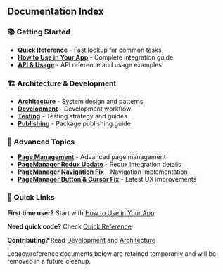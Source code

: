 ## Documentation Index

### 📚 Getting Started

- **[Quick Reference](QUICK_REFERENCE.md)** - Fast lookup for common tasks
- **[How to Use in Your App](HOW_TO_USE_IN_YOUR_APP.md)** - Complete integration guide
- **[API & Usage](API_AND_USAGE.md)** - API reference and usage examples

### 🏗️ Architecture & Development

- **[Architecture](ARCHITECTURE.md)** - System design and patterns
- **[Development](DEVELOPMENT.md)** - Development workflow
- **[Testing](TESTING.md)** - Testing strategy and guides
- **[Publishing](PUBLISHING.md)** - Package publishing guide

### 🔧 Advanced Topics

- **[Page Management](PAGE_MANAGEMENT.md)** - Advanced page management
- **[PageManager Redux Update](PAGE_MANAGER_REDUX_UPDATE.md)** - Redux integration details
- **[PageManager Navigation Fix](PAGEMANAGER_NAVIGATION_FIX.md)** - Navigation implementation
- **[PageManager Button & Cursor Fix](PAGEMANAGER_BUTTON_CURSOR_FIX.md)** - Latest UX improvements

### 🎯 Quick Links

**First time user?** Start with [How to Use in Your App](HOW_TO_USE_IN_YOUR_APP.md)

**Need quick code?** Check [Quick Reference](QUICK_REFERENCE.md)

**Contributing?** Read [Development](DEVELOPMENT.md) and [Architecture](ARCHITECTURE.md)

Legacy/reference documents below are retained temporarily and will be removed in a future cleanup.
